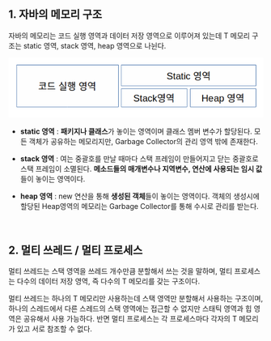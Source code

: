 ## 1. **자바의 메모리 구조**

자바의 메모리는 코드 실행 영역과 데이터 저장 영역으로 이루어져 있는데 T 메모리 구조는 static 영역, stack 영역, heap 영역으로 나뉜다.

![img](https://github.com/dilmah0203/TIL/blob/main/Image/Tmemory0.png)


- **static 영역** : **패키지나 클래스**가 놓이는 영역이며 클래스 멤버 변수가 할당된다. 모든 객체가 공유하는 메모리지만, Garbage Collector의 관리 영역 밖에 존재한다.

- **stack 영역** : 여는 중괄호를 만날 때마다 스택 프레임이 만들어지고 닫는 중괄호로 스택 프레임이 소멸된다. **메소드들의 매개변수나 지역변수, 연산에 사용되는 임시 값**들이 놓이는 영역이다.

- **heap 영역** : new 연산을 통해 **생성된 객체**들이 놓이는 영역이다. 객체의 생성시에 할당된 Heap영역의 메모리는 Garbage Collector를 통해 수시로 관리를 받는다.


<br>

## 2. **멀티 쓰레드 / 멀티 프로세스**

멀티 쓰레드는 스택 영역을 쓰레드 개수만큼 분할해서 쓰는 것을 말하며, 멀티 프로세스는 다수의 데이터 저장 영역, 즉 다수의 T 메모리를 갖는 구조이다.

멀티 쓰레드는 하나의 T 메모리만 사용하는데 스택 영역만 분할해서 사용하는 구조이며, 하나의 스레드에서 다른 스레드의 스택 영역에는 접근할 수 없지만 스태틱 영역과 힙 영역은 공유해서 사용 가능하다. 반면 멀티 프로세스는 각 프로세스마다 각자의 T 메모리가 있고 서로 참조할 수 없다.







